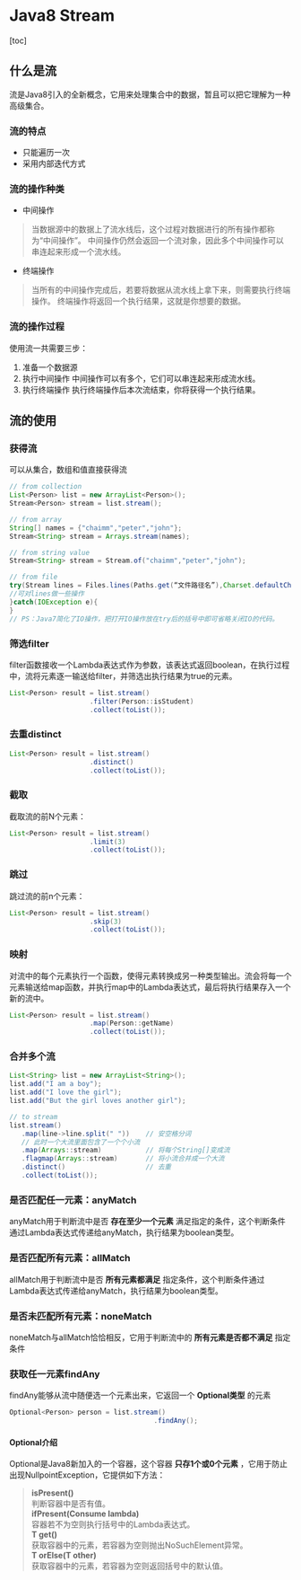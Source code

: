 # Java8 Stream
[toc]

## 什么是流
流是Java8引入的全新概念，它用来处理集合中的数据，暂且可以把它理解为一种高级集合。

### 流的特点
+ 只能遍历一次 
+ 采用内部迭代方式 

### 流的操作种类
+ 中间操作
> 当数据源中的数据上了流水线后，这个过程对数据进行的所有操作都称为“中间操作”。
> 中间操作仍然会返回一个流对象，因此多个中间操作可以串连起来形成一个流水线。
+ 终端操作
> 当所有的中间操作完成后，若要将数据从流水线上拿下来，则需要执行终端操作。
> 终端操作将返回一个执行结果，这就是你想要的数据。


### 流的操作过程
使用流一共需要三步：
1. 准备一个数据源
2. 执行中间操作
  中间操作可以有多个，它们可以串连起来形成流水线。
3. 执行终端操作
  执行终端操作后本次流结束，你将获得一个执行结果。
  
## 流的使用
### 获得流
可以从集合，数组和值直接获得流
```java
// from collection
List<Person> list = new ArrayList<Person>(); 
Stream<Person> stream = list.stream();

// from array
String[] names = {"chaimm","peter","john"};
Stream<String> stream = Arrays.stream(names);

// from string value
Stream<String> stream = Stream.of("chaimm","peter","john");

// from file
try(Stream lines = Files.lines(Paths.get(“文件路径名”),Charset.defaultCharset())){
//可对lines做一些操作
}catch(IOException e){
}
// PS：Java7简化了IO操作，把打开IO操作放在try后的括号中即可省略关闭IO的代码。
```

### 筛选filter
filter函数接收一个Lambda表达式作为参数，该表达式返回boolean，在执行过程中，流将元素逐一输送给filter，并筛选出执行结果为true的元素。 
```java
List<Person> result = list.stream()
                    .filter(Person::isStudent)
                    .collect(toList());
```

### 去重distinct
```java
List<Person> result = list.stream()
                    .distinct()
                    .collect(toList());
```

### 截取
截取流的前N个元素：
```java
List<Person> result = list.stream()
                    .limit(3)   
                    .collect(toList());
```

### 跳过
跳过流的前n个元素：
```java
List<Person> result = list.stream()
                    .skip(3)
                    .collect(toList());
```

### 映射
对流中的每个元素执行一个函数，使得元素转换成另一种类型输出。流会将每一个元素输送给map函数，并执行map中的Lambda表达式，最后将执行结果存入一个新的流中。 
```java
List<Person> result = list.stream()
                    .map(Person::getName)
                    .collect(toList());
```

### 合并多个流
```java
List<String> list = new ArrayList<String>();
list.add("I am a boy");
list.add("I love the girl");
list.add("But the girl loves another girl");

// to stream
list.stream()
   .map(line->line.split(" "))    // 安空格分词
   // 此时一个大流里面包含了一个个小流
   .map(Arrays::stream)           // 将每个String[]变成流
   .flagmap(Arrays::stream)       // 将小流合并成一个大流
   .distinct()                    // 去重
   .collect(toList());

```

### 是否匹配任一元素：anyMatch
anyMatch用于判断流中是否 __存在至少一个元素__ 满足指定的条件，这个判断条件通过Lambda表达式传递给anyMatch，执行结果为boolean类型。

### 是否匹配所有元素：allMatch
allMatch用于判断流中是否 __所有元素都满足__ 指定条件，这个判断条件通过Lambda表达式传递给anyMatch，执行结果为boolean类型。 

### 是否未匹配所有元素：noneMatch
noneMatch与allMatch恰恰相反，它用于判断流中的 __所有元素是否都不满足__ 指定条件

### 获取任一元素findAny
findAny能够从流中随便选一个元素出来，它返回一个 __Optional类型__ 的元素
```java
Optional<Person> person = list.stream()
                                    .findAny();
```

#### Optional介绍
Optional是Java8新加入的一个容器，这个容器 __只存1个或0个元素__ ，它用于防止出现NullpointException，它提供如下方法：
> __isPresent()__   
>   判断容器中是否有值。   
> __ifPresent(Consume lambda)__   
>   容器若不为空则执行括号中的Lambda表达式。   
> __T get()__   
>   获取容器中的元素，若容器为空则抛出NoSuchElement异常。   
> __T orElse(T other)__   
>   获取容器中的元素，若容器为空则返回括号中的默认值。   















